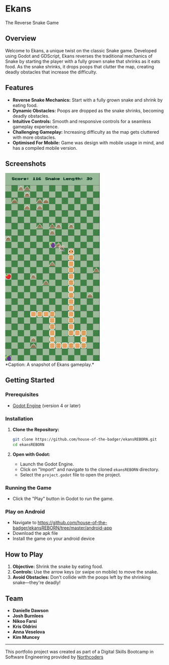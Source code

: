 # Ekans

The Reverse Snake Game

## Overview
Welcome to Ekans, a unique twist on the classic Snake game. Developed using Godot and GDScript, Ekans reverses the traditional mechanics of Snake by starting the player with a fully grown snake that shrinks as it eats food. As the snake shrinks, it drops poops that clutter the map, creating deadly obstacles that increase the difficulty. 

## Features
- **Reverse Snake Mechanics:** Start with a fully grown snake and shrink by eating food.
- **Dynamic Obstacles:** Poops are dropped as the snake shrinks, becoming deadly obstacles.
- **Intuitive Controls:** Smooth and responsive controls for a seamless gameplay experience.
- **Challenging Gameplay:** Increasing difficulty as the map gets cluttered with more obstacles.
- **Optimised For Mobile:** Game was design with mobile usage in mind, and has a compiled mobile version.

## Screenshots
<img src="screenshots/ekans-scrren-grab.png" alt="Ekans Gameplay" width="300"/>
</br>
*Caption: A snapshot of Ekans gameplay.*

## Getting Started

### Prerequisites
- [Godot Engine](https://godotengine.org/download) (version 4 or later)

### Installation

1. **Clone the Repository:**

   ```bash
   git clone https://github.com/house-of-the-badger/ekansREBORN.git
   cd ekansREBORN
   ```
   
2. **Open with Godot:**
    - Launch the Godot Engine.
    - Click on "Import" and navigate to the cloned `ekansREBORN` directory.
    - Select the `project.godot` file to open the project.

### Running the Game

- Click the "Play" button in Godot to run the game.

### Play on Android

- Navigate to https://github.com/house-of-the-badger/ekansREBORN/tree/master/android-app
- Download the apk file
- Install the game on your android device

## How to Play

1. **Objective:** Shrink the snake by eating food.
2. **Controls:** Use the arrow keys (or swipe on mobile) to move the snake.
3. **Avoid Obstacles:** Don't collide with the poops left by the shrinking snake—they're deadly!

## Team

- **Danielle Dawson**
- **Josh Burnlees**
- **Nikoo Farsi**
- **Kris Oldrini**
- **Anna Veselova**
- **Kim Muncey**

---

This portfolio project was created as part of a Digital Skills Bootcamp in Software Engineering provided by [Northcoders](https://northcoders.com/)
